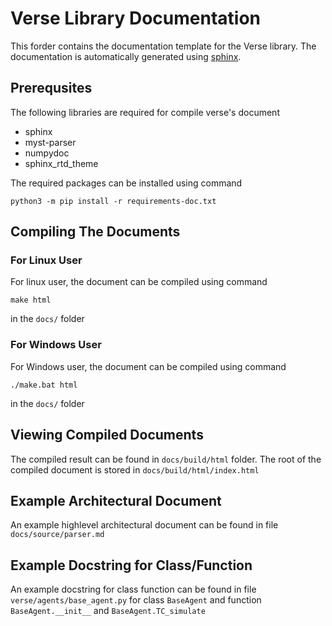 # Verse Library Documentation
This forder contains the documentation template for the Verse library. The documentation is automatically generated using [sphinx](https://www.sphinx-doc.org/en/master/). 

## Prerequsites 
The following libraries are required for compile verse's document
- sphinx
- myst-parser 
- numpydoc 
- sphinx_rtd_theme

The required packages can be installed using command 
```
python3 -m pip install -r requirements-doc.txt
```

## Compiling The Documents
### For Linux User
For linux user, the document can be compiled using command 
```
make html
```
in the ```docs/``` folder

### For Windows User
For Windows user, the document can be compiled using command 
```
./make.bat html
```
in the ```docs/``` folder

## Viewing Compiled Documents
The compiled result can be found in ```docs/build/html``` folder. The root of the compiled document is stored in ```docs/build/html/index.html```

## Example Architectural Document
An example highlevel architectural document can be found in file ```docs/source/parser.md```

## Example Docstring for Class/Function
An example docstring for class function can be found in file ```verse/agents/base_agent.py``` for class ```BaseAgent``` and function ```BaseAgent.__init__``` and ```BaseAgent.TC_simulate```
